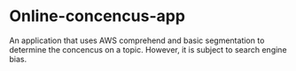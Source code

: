 # Online-concencus-app
 An application that uses AWS comprehend and basic segmentation to determine the concencus on a topic. However, it is subject to search engine bias.
